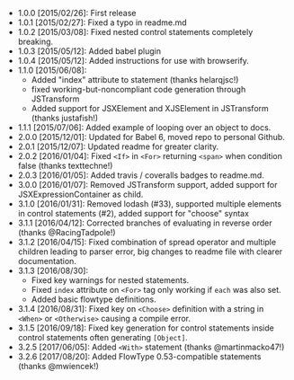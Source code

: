- 1.0.0 [2015/02/26]: First release
- 1.0.1 [2015/02/27]: Fixed a typo in readme.md
- 1.0.2 [2015/03/08]: Fixed nested control statements completely breaking.
- 1.0.3 [2015/05/12]: Added babel plugin
- 1.0.4 [2015/05/12]: Added instructions for use with browserify.
- 1.1.0 [2015/06/08]:
    - Added "index" attribute to <For> statement (thanks helarqjsc!)
    - fixed working-but-noncompliant code generation through JSTransform
    - Added support for JSXElement and XJSElement in JSTransform (thanks justafish!)
- 1.1.1 [2015/07/06]: Added example of looping over an object to docs.
- 2.0.0 [2015/12/01]: Updated for Babel 6, moved repo to personal Github.
- 2.0.1 [2015/12/07]: Updated readme for greater clarity.
- 2.0.2 [2016/01/04]: Fixed `<If>` in `<For>` returning `<span>` when condition false (thanks texttechne!)
- 2.0.3 [2016/01/05]: Added travis / coveralls badges to readme.md.
- 3.0.0 [2016/01/07]: Removed JSTransform support, added support for JSXExpressionContainer as child.
- 3.1.0 [2016/01/31]: Removed lodash (#33), supported multiple elements in control statements (#2), added support for "choose" syntax
- 3.1.1 [2016/04/12]: Corrected branches of <Choose> evaluating in reverse order (thanks @RacingTadpole!)
- 3.1.2 [2016/04/15]: Fixed combination of spread operator and multiple children leading to parser error, big changes to readme file with clearer documentation.
- 3.1.3 [2016/08/30]:
    - Fixed key warnings for nested statements.
    - Fixed `index` attribute on `<For>` tag only working if `each` was also set.
    - Added basic flowtype definitions.
- 3.1.4 [2016/08/31]: Fixed key on `<Choose>` definition with a string in `<When>` or `<Otherwise>` causing a compile error.
- 3.1.5 [2016/09/18]: Fixed key generation for control statements inside control statements often generating `[Object]`.
- 3.2.5 [2017/06/05]: Added `<With>` statement (thanks @martinmacko47!)
- 3.2.6 [2017/08/20]: Added FlowType 0.53-compatible statements (thanks @mwiencek!)
